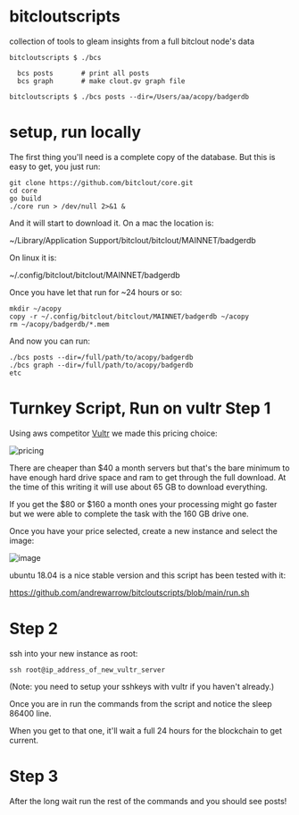 # bitcloutscripts
collection of tools to gleam insights from a full bitclout node's data

```
bitcloutscripts $ ./bcs

  bcs posts       # print all posts
  bcs graph       # make clout.gv graph file

bitcloutscripts $ ./bcs posts --dir=/Users/aa/acopy/badgerdb
```

# setup, run locally

The first thing you'll need is a complete copy of the database.
But this is easy to get, you just run:

```
git clone https://github.com/bitclout/core.git
cd core
go build
./core run > /dev/null 2>&1 &
```

And it will start to download it. On a mac the location is:

~/Library/Application Support/bitclout/bitclout/MAINNET/badgerdb

On linux it is:

~/.config/bitclout/bitclout/MAINNET/badgerdb

Once you have let that run for ~24 hours or so:

```
mkdir ~/acopy
copy -r ~/.config/bitclout/bitclout/MAINNET/badgerdb ~/acopy
rm ~/acopy/badgerdb/*.mem
```

And now you can run:

```
./bcs posts --dir=/full/path/to/acopy/badgerdb
./bcs graph --dir=/full/path/to/acopy/badgerdb
etc
```

# Turnkey Script, Run on vultr Step 1

Using aws competitor <a href="https://www.vultr.com/?ref=8507322">Vultr</a> we made this pricing choice:

![pricing](https://i.imgur.com/vlOuX5Z.png)

There are cheaper than $40 a month servers but that's the bare minimum to have enough hard drive space and ram to get through the full download. At the time of this writing it will use about 65 GB to download everything.

If you get the $80 or $160 a month ones your processing might go faster but we were able to complete the task with the 160 GB drive one.

Once you have your price selected, create a new instance and select the image:

![image](https://i.imgur.com/fFDIP14.png)

ubuntu 18.04 is a nice stable version and this script has been tested with it:

https://github.com/andrewarrow/bitcloutscripts/blob/main/run.sh

# Step 2

ssh into your new instance as root:

```
ssh root@ip_address_of_new_vultr_server
```

(Note: you need to setup your sshkeys with vultr if you haven't already.)

Once you are in run the commands from the script and notice the sleep 86400 line.

When you get to that one, it'll wait a full 24 hours for the blockchain to get current.

# Step 3

After the long wait run the rest of the commands and you should see posts!

